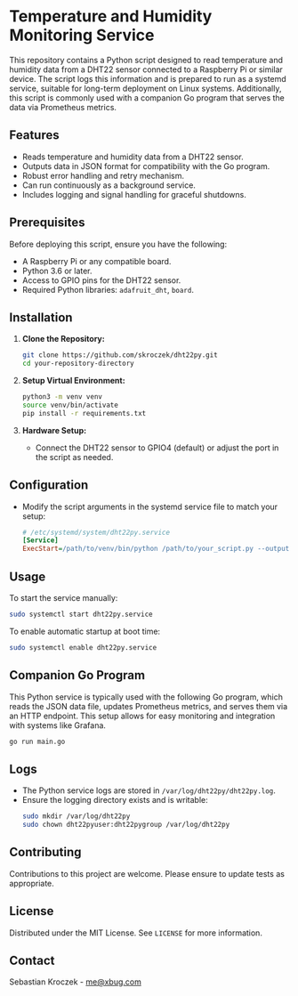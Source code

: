 # Temperature and Humidity Monitoring Service

This repository contains a Python script designed to read temperature and humidity data from a DHT22 sensor connected to
a Raspberry Pi or similar device. The script logs this information and is prepared to run as a systemd service, suitable
for long-term deployment on Linux systems. Additionally, this script is commonly used with a companion Go program that
serves the data via Prometheus metrics.

## Features

- Reads temperature and humidity data from a DHT22 sensor.
- Outputs data in JSON format for compatibility with the Go program.
- Robust error handling and retry mechanism.
- Can run continuously as a background service.
- Includes logging and signal handling for graceful shutdowns.

## Prerequisites

Before deploying this script, ensure you have the following:

- A Raspberry Pi or any compatible board.
- Python 3.6 or later.
- Access to GPIO pins for the DHT22 sensor.
- Required Python libraries: `adafruit_dht`, `board`.

## Installation

1. **Clone the Repository:**
   ```bash
   git clone https://github.com/skroczek/dht22py.git
   cd your-repository-directory
   ```

2. **Setup Virtual Environment:**
   ```bash
   python3 -m venv venv
   source venv/bin/activate
   pip install -r requirements.txt
   ```

3. **Hardware Setup:**
    - Connect the DHT22 sensor to GPIO4 (default) or adjust the port in the script as needed.

## Configuration

- Modify the script arguments in the systemd service file to match your setup:
  ```ini
  # /etc/systemd/system/dht22py.service
  [Service]
  ExecStart=/path/to/venv/bin/python /path/to/your_script.py --output json
  ```

## Usage

To start the service manually:

```bash
sudo systemctl start dht22py.service
```

To enable automatic startup at boot time:

```bash
sudo systemctl enable dht22py.service
```

## Companion Go Program

This Python service is typically used with the following Go program, which reads the JSON data file, updates Prometheus
metrics, and serves them via an HTTP endpoint. This setup allows for easy monitoring and integration with systems like
Grafana.

```bash
go run main.go
```

## Logs

- The Python service logs are stored in `/var/log/dht22py/dht22py.log`.
- Ensure the logging directory exists and is writable:
  ```bash
  sudo mkdir /var/log/dht22py
  sudo chown dht22pyuser:dht22pygroup /var/log/dht22py
  ```

## Contributing

Contributions to this project are welcome. Please ensure to update tests as appropriate.

## License

Distributed under the MIT License. See `LICENSE` for more information.

## Contact

Sebastian Kroczek - [me@xbug.com](mailto:me@xbug.de)
